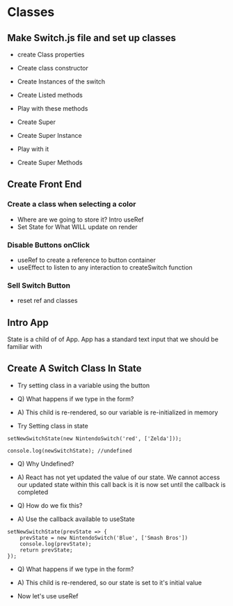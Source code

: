 # Classes

## Make Switch.js file and set up classes

- create Class properties
- Create class constructor
- Create Instances of the switch

- Create Listed methods
- Play with these methods

- Create Super
- Create Super Instance
- Play with it
- Create Super Methods
  
## Create Front End

### Create a class when selecting a color

- Where are we going to store it? Intro useRef
- Set State for What WILL update on render
  
### Disable Buttons onClick

- useRef to create a reference to button container
- useEffect to listen to any interaction to createSwitch function

### Sell Switch Button

- reset ref and classes


## Intro App

State is a child of of App. App has a standard text input that we should be familiar with

## Create A Switch Class In State

- Try setting class in a variable using the button
- Q) What happens if we type in the form?
- A) This child is re-rendered, so our variable is re-initialized in memory

- Try Setting class in state
  
```JS
setNewSwitchState(new NintendoSwitch('red', ['Zelda']));

console.log(newSwitchState); //undefined
```

- Q) Why Undefined?
- A) React has not yet updated the value of our state. We cannot access our updated state within this call back is it is now set until the callback is completed

- Q) How do we fix this? 
- A) Use the callback available to useState

```JS
setNewSwitchState(prevState => {
    prevState = new NintendoSwitch('Blue', ['Smash Bros'])
    console.log(prevState);
    return prevState;
});
```

- Q) What happens if we type in the form?
- A) This child is re-rendered, so our state is set to it's initial value

- Now let's use useRef
